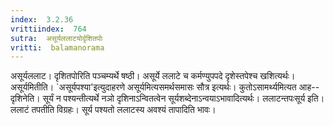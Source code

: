 ```yaml
---
index:  3.2.36
vrittiindex:  764
sutra:  असूर्यललाटयोर्दृशितपोः
vritti:  balamanorama 
---
```


असूर्यललाट। दृशितपोरिति पञ्चम्यर्थे षष्ठी। असूर्ये ललाटे च कर्मण्युपपदे दृशेस्तपेश्च खशित्यर्थः। असूर्यमितीति। `असूर्यपश्या'इत्युदाहरणे असूर्यमित्यसमर्थसमासः सौत्र इत्यर्थः। कुतोऽसामर्थ्यमित्यत आह-- दृशिनेति। सूर्यं न पश्यन्तीत्यर्थे नञो दृशिनाऽन्वितत्वेन सूर्यशब्देनाऽन्वयाऽभावादित्यर्थः। ललाटन्तपःसूर्य इति। ललाटं तपतीति विग्रहः। सूर्य पश्यतो ललाटस्य अवश्यं तापादिति भावः।

